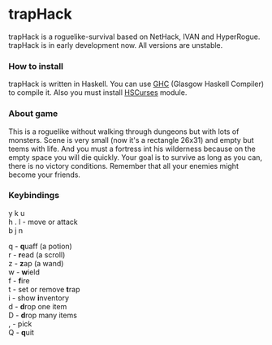 # trapHack
trapHack is a roguelike-survival based on NetHack, IVAN and HyperRogue. trapHack is in early development now. All versions are unstable.
### How to install
trapHack is written in Haskell. You can use [GHC](https://www.haskell.org/ghc/) (Glasgow Haskell Compiler) to compile it. Also you must install [HSCurses](https://hackage.haskell.org/package/hscurses) module.
### About game
This is a roguelike without walking through dungeons but with lots of monsters. Scene is very small (now it's a rectangle 26x31) and empty but teems with life. And you must a fortress int his wilderness because on the empty space you will die quickly. Your goal is to survive as long as you can, there is no victory conditions. Remember that all your enemies might become your friends.
### Keybindings
y k u  
h . l - move or attack  
b j n

q - **q**uaff (a potion)  
r - **r**ead (a scroll)  
z - **z**ap (a wand)  
w - **w**ield  
f - **f**ire  
t - set or remove **t**rap  
i - show **i**nventory  
d - **d**rop one item  
D - **d**rop many items  
, - pick  
Q - **q**uit  
